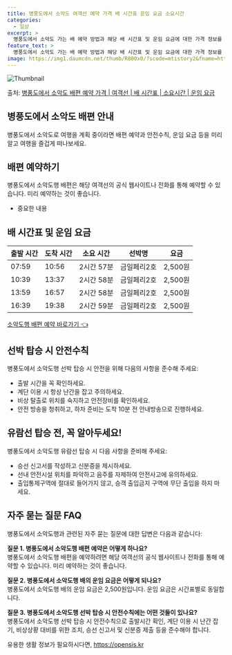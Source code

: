 ```yaml
---
title: 병풍도에서 소악도 여객선 예약 가격 배 시간표 운임 요금 소요시간
categories:
  - 일상
excerpt: >
  병풍도에서 소악도 가는 배 예약 방법과 해당 배 시간표 및 운임 요금에 대한 가격 정보를 안내 드리겠습니다. 안전하고 재밋는 소악도행 여행을 위해 아래 정보 참고하시기 바랍니다. 소악도행 배편 예약하기 👈 클릭병풍도에서 소악도행 배 시간표출발 시간도착 시간소요 시간선박명요금07:5910:562시간 57분금일페리2호2,500원10:3913:372시간 58분금일페리2호2,500원13:5916:572시간 58분금일페리2호2,500원16:3919:382시간 59분금일페리2호2,500원소악도행 배편 예약하기 👈 클릭병풍도에서 소악도행 여객선 탑승 시 이용수칙병풍도에서 소악도행 배 출항시간을 확인한다. 선박이 출항할 시간이 가까울수록 미리 매표소로 가서 충분한 여유시간을 갖는다. 선박에 탑승할 때는 계단 이용 시 ..
feature_text: >
  병풍도에서 소악도 가는 배 예약 방법과 해당 배 시간표 및 운임 요금에 대한 가격 정보를 안내 드리겠습니다. 안전하고 재밋는 소악도행 여행을 위해 아래 정보 참고하시기 바랍니다. 소악도행 배편 예약하기 👈 클릭병풍도에서 소악도행 배 시간표출발 시간도착 시간소요 시간선박명요금07:5910:562시간 57분금일페리2호2,500원10:3913:372시간 58분금일페리2호2,500원13:5916:572시간 58분금일페리2호2,500원16:3919:382시간 59분금일페리2호2,500원소악도행 배편 예약하기 👈 클릭병풍도에서 소악도행 여객선 탑승 시 이용수칙병풍도에서 소악도행 배 출항시간을 확인한다. 선박이 출항할 시간이 가까울수록 미리 매표소로 가서 충분한 여유시간을 갖는다. 선박에 탑승할 때는 계단 이용 시 ..
image: https://img1.daumcdn.net/thumb/R800x0/?scode=mtistory2&fname=https%3A%2F%2Fblog.kakaocdn.net%2Fdn%2FcbHW03%2FbtsHAtFORrh%2F5PujrXQm3adlu07eQOfZVk%2Fimg.webp
---
```


![Thumbnail](https://img1.daumcdn.net/thumb/R800x0/?scode=mtistory2&fname=https%3A%2F%2Fblog.kakaocdn.net%2Fdn%2FcbHW03%2FbtsHAtFORrh%2F5PujrXQm3adlu07eQOfZVk%2Fimg.webp)

<p>출처: <a href="https://opensis.kr/entry/%EB%B3%91%ED%92%8D%EB%8F%84%EC%97%90%EC%84%9C-%EC%86%8C%EC%95%85%EB%8F%84-%EB%B0%B0%ED%8E%B8-%EC%98%88%EC%95%BD-%EA%B0%80%EA%B2%A9-%EC%97%AC%EA%B0%9D%EC%84%A0-%EB%B0%B0-%EC%8B%9C%EA%B0%84%ED%91%9C-%EC%86%8C%EC%9A%94%EC%8B%9C%EA%B0%84-%EC%9A%B4%EC%9E%84-%EC%9A%94%EA%B8%88" rel="dofollow">병풍도에서 소악도 배편 예약 가격 | 여객선 | 배 시간표 | 소요시간 | 운임 요금</a> </p>

## 병풍도에서 소악도 배편 안내

병풍도에서 소악도로 여행을 계획 중이라면 배편 예약과 안전수칙, 운임 요금 등을 미리 알고 여행을 즐겁게 떠나보세요.

## **배편 예약하기**

병풍도에서 소악도행 배편은 해당 여객선의 공식 웹사이트나 전화를 통해 예약할 수 있습니다. 미리 예약하는 것이 좋습니다.

  * 중요한 내용

## **배 시간표 및 운임 요금**

**출발 시간** | **도착 시간** | **소요 시간** | **선박명** | **요금**  
---|---|---|---|---  
07:59 | 10:56 | 2시간 57분 | 금일페리2호 | 2,500원  
10:39 | 13:37 | 2시간 58분 | 금일페리2호 | 2,500원  
13:59 | 16:57 | 2시간 58분 | 금일페리2호 | 2,500원  
16:39 | 19:38 | 2시간 59분 | 금일페리2호 | 2,500원  
  
[소악도행 배편 예약 바로가기 👈](https://opensis.kr/entry/%EB%B3%91%ED%92%8D%EB%8F%84%EC%97%90%EC%84%9C-%EC%86%8C%EC%95%85%EB%8F%84-%EB%B0%B0%ED%8E%B8-%EC%98%88%EC%95%BD-%EA%B0%80%EA%B2%A9-%EC%97%AC%EA%B0%9D%EC%84%A0-%EB%B0%B0-%EC%8B%9C%EA%B0%84%ED%91%9C-%EC%86%8C%EC%9A%94%EC%8B%9C%EA%B0%84-%EC%9A%B4%EC%9E%84-%EC%9A%94%EA%B8%88)

## **선박 탑승 시 안전수칙**

병풍도에서 소악도행 선박 탑승 시 안전을 위해 다음의 사항을 준수해 주세요:

  * 출발 시간을 꼭 확인하세요.
  * 계단 이용 시 항상 난간을 잡고 주의하세요.
  * 비상 탈출로 위치를 숙지하고 안전장비를 확인하세요.
  * 안전 방송을 청취하고, 하차 준비는 도착 10분 전 안내방송으로 진행하세요.

## **유람선 탑승 전, 꼭 알아두세요!**

병풍도에서 소악도행 유람선 탑승 시 다음 사항을 준비해 주세요:

  * 승선 신고서를 작성하고 신분증을 제시하세요.
  * 선내 안전시설 위치를 파악하고 음주를 자제하여 안전사고에 유의하세요.
  * 출입통제구역에 절대로 들어가지 않고, 승객 출입금지 구역에 무단 출입을 하지 마세요.

## **자주 묻는 질문 FAQ**

병풍도에서 소악도행과 관련된 자주 묻는 질문에 대한 답변은 다음과 같습니다:

**질문 1. 병풍도에서 소악도행 배편 예약은 어떻게 하나요?**  
병풍도에서 소악도행 배편을 예약하려면 해당 여객선의 공식 웹사이트나 전화를 통해 예약할 수 있습니다. 미리 예약하는 것이 좋습니다.

**질문 2. 병풍도에서 소악도행 배의 운임 요금은 어떻게 되나요?**  
병풍도에서 소악도행 배의 운임 요금은 2,500원입니다. 운임 요금은 시간표별로 동일합니다.

**질문 3. 병풍도에서 소악도행 선박 탑승 시 안전수칙에는 어떤 것들이 있나요?**  
병풍도에서 소악도행 선박 탑승 시 안전수칙으로 출발시간 확인, 계단 이용 시 난간 잡기, 비상상황 대비를 위한 조치, 승선 신고서 및 신분증
제출 등을 준수해야 합니다.



 

유용한 생활 정보가 필요하시다면, <a href="https://opensis.kr" rel="dofollow">https://opensis.kr</a>


